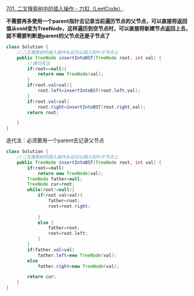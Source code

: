 [701. 二叉搜索树中的插入操作 - 力扣（LeetCode）](https://leetcode.cn/problems/insert-into-a-binary-search-tree/description/)

**不需要再多使用一个parent指针去记录当前遍历节点的父节点，可以直接将返回值从void变为TreeNode，这样遍历到空节点时，可以直接将新建节点返回上去，就不需要判断是parent的父节点还是子节点了**
```java
class Solution {
    //二叉搜索树的插入操作永远可以插入到叶子节点上
    public TreeNode insertIntoBST(TreeNode root, int val) {
        //递归写法
        if(root==null){
            return new TreeNode(val);
        }
        if(root.val>val){
            root.left=insertIntoBST(root.left,val);
        }
        if(root.val<val)
            root.right=insertIntoBST(root.right,val);
        return root;

    }
}
```

迭代法：必须要用一个parent去记录父节点
```java
class Solution {
    //二叉搜索树的插入操作永远可以插入到叶子节点上
    public TreeNode insertIntoBST(TreeNode root, int val) {
        if(root==null)
            return new TreeNode(val);
        TreeNode father=null;
        TreeNode cur=root;
        while(root!=null){
            if(root.val<val){
                father=root;
                root=root.right;
                
            }   
            else {
                father=root;
                root=root.left;
            }     
        }
        if(father.val>val)
            father.left=new TreeNode(val);
        else    
            father.right=new TreeNode(val);

        return cur;
    }
}
```


